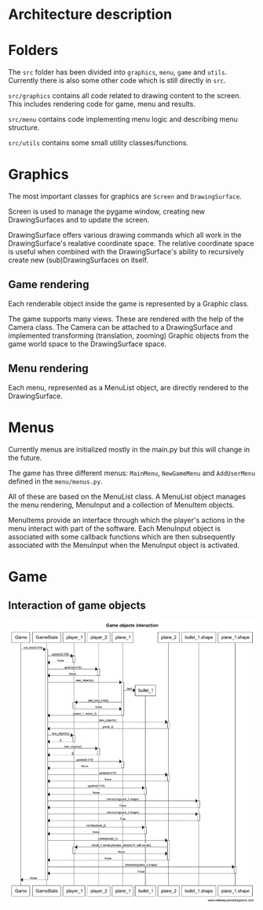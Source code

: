 # Architecture description

# Folders
The `src` folder has been divided into `graphics`, `menu`, `game` and `utils`.
Currently there is also some other code which is still directly in `src`.

`src/graphics` contains all code related to drawing content to the screen.
This includes rendering code for game, menu and results.

`src/menu` contains code implementing menu logic and describing menu structure.

`src/utils` contains some small utility classes/functions.

# Graphics

The most important classes for graphics are `Screen` and `DrawingSurface`.

Screen is used to manage the pygame window, creating new DrawingSurfaces
and to update the screen.

DrawingSurface offers various drawing commands which all work
in the DrawingSurface's realative coordinate space. The relative
coordinate space is useful when combined with the DrawingSurface's
ability to recursively create new (sub)DrawingSurfaces on itself.

## Game rendering

Each renderable object inside the game is represented by a Graphic
class.

The game supports many views. These are rendered with the help
of the Camera class. The Camera can be attached to a DrawingSurface
and implemented transforming (translation, zooming) Graphic objects from
the game world space to the DrawingSurface space.


## Menu rendering

Each menu, represented as a MenuList object, are directly rendered
to the DrawingSurface.


# Menus

Currently menus are initialized mostly in the main.py but this will change
in the future.

The game has three different menus: `MainMenu`, `NewGameMenu` and `AddUserMenu`
defined in the `menu/menus.py`.

All of these are based on the MenuList class. A MenuList object manages
the menu rendering, MenuInput and a collection of MenuItem objects.

MenuItems provide an interface through which the player's
actions in the menu interact with part of the software. Each
MenuInput object is associated with some callback functions which
are then subsequently associated with the MenuInput when the MenuInput
object is activated.


# Game

## Interaction of game objects
![Game objects sequence diagram](./game_objects_sequence_diagram.png)
